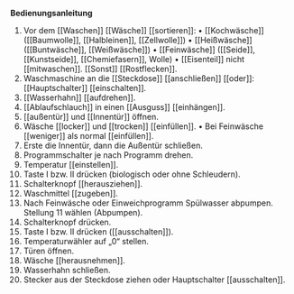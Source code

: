 **Bedienungsanleitung**

1. Vor dem [[Waschen]] [[Wäsche]] [[sortieren]]:
• [[Kochwäsche]] ([[Baumwolle]], [[Halbleinen]], [[Zellwolle]])
• [[Heißwäsche]] ([[Buntwäsche]], [[Weißwäsche]])
• [[Feinwäsche]] ([[Seide]], [[Kunstseide]], [[Chemiefasern]], Wolle)
• [[Eisenteil]] nicht [[mitwaschen]]. [[Sonst]] [[Rostflecken]].
2. Waschmaschine an die [[Steckdose]] [[anschließen]] [[oder]]:
[[Hauptschalter]] [[einschalten]].
3. [[Wasserhahn]] [[aufdrehen]].
4. [[Ablaufschlauch]] in einen [[Ausguss]] [[einhängen]].
5. [[außentür]] und [[Innentür]] öffnen.
6. Wäsche [[locker]] und [[trocken]] [[einfüllen]].
• Bei Feinwäsche [[weniger]] als normal [[einfüllen]].
7. Erste die Innentür, dann die Außentür schließen.
8. Programmschalter je nach Programm drehen.
9. Temperatur [[einstellen]].
10. Taste I bzw. II drücken (biologisch oder ohne Schleudern).
11. Schalterknopf [[herausziehen]].
12. Waschmittel [[zugeben]].
13. Nach Feinwäsche oder Einweichprogramm Spülwasser abpumpen. Stellung 11 wählen (Abpumpen).
14. Schalterknopf drücken.
15. Taste I bzw. II drücken ([[ausschalten]]).
16. Temperaturwähler auf „0“ stellen.
17. Türen öffnen.
18. Wäsche [[herausnehmen]].
19. Wasserhahn schließen.
20. Stecker aus der Steckdose ziehen oder Hauptschalter [[ausschalten]].